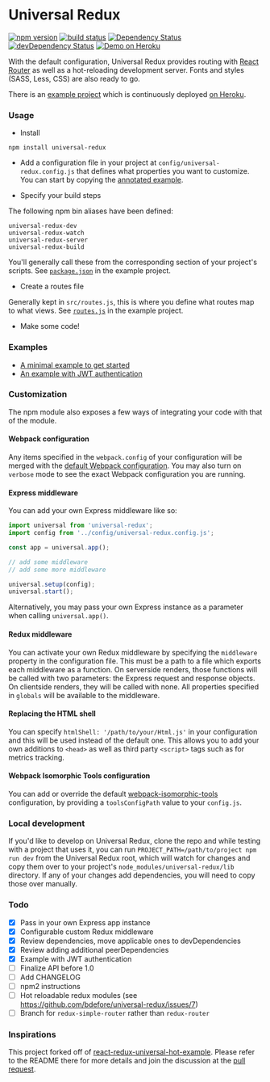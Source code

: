 # Universal Redux

[![npm version](https://badge.fury.io/js/universal-redux.svg)](https://badge.fury.io/js/universal-redux)
[![build status](https://img.shields.io/travis/bdefore/universal-redux/master.svg?style=flat-square)](https://travis-ci.org/bdefore/universal-redux)
[![Dependency Status](https://david-dm.org/bdefore/universal-redux.svg?style=flat-square)](https://david-dm.org/bdefore/universal-redux)
[![devDependency Status](https://david-dm.org/bdefore/universal-redux/dev-status.svg?style=flat-square)](https://david-dm.org/bdefore/universal-redux#info=devDependencies)
[![Demo on Heroku](https://img.shields.io/badge/demo-heroku-brightgreen.svg?style=flat-square)](https://universal-redux.herokuapp.com)

With the default configuration, Universal Redux provides routing with [React Router](https://github.com/rackt/react-router) as well as a hot-reloading development server. Fonts and styles (SASS, Less, CSS) are also ready to go.

There is an [example project](https://github.com/bdefore/react-redux-universal-hot-example/tree/example-project) which is continuously deployed [on Heroku](https://universal-redux.herokuapp.com).

### Usage

- Install

```
npm install universal-redux
```

- Add a configuration file in your project at `config/universal-redux.config.js` that defines what properties you want to customize. You can start by copying the [annotated example](https://github.com/bdefore/universal-redux/blob/master/config/universal-redux.config.js).

- Specify your build steps 

The following npm bin aliases have been defined:

```
universal-redux-dev
universal-redux-watch
universal-redux-server
universal-redux-build
```

You'll generally call these from the corresponding section of your project's scripts. See [`package.json`](https://github.com/bdefore/react-redux-universal-hot-example/blob/example-project/package.json) in the example project.

- Create a routes file

Generally kept in `src/routes.js`, this is where you define what routes map to what views. See [`routes.js`](https://github.com/bdefore/react-redux-universal-hot-example/blob/example-project/src/routes.js) in the example project.

- Make some code!

### Examples

- [A minimal example to get started](https://github.com/bartolkaruza/universal-redux-simple-example)
- [An example with JWT authentication](https://github.com/bdefore/universal-redux/tree/0.x/examples/jwt)

### Customization

The npm module also exposes a few ways of integrating your code with that of the module.

#### Webpack configuration

Any items specified in the `webpack.config` of your configuration will be merged with the [default Webpack configuration](https://github.com/bdefore/universal-redux/blob/master/config/webpack.config.js). You may also turn on `verbose` mode to see the exact Webpack configuration you are running.

#### Express middleware

You can add your own Express middleware like so:

```javascript
import universal from 'universal-redux';
import config from '../config/universal-redux.config.js';

const app = universal.app();

// add some middleware
// add some more middleware

universal.setup(config);
universal.start();
```

Alternatively, you may pass your own Express instance as a parameter when calling `universal.app()`.

#### Redux middleware

You can activate your own Redux middleware by specifying the `middleware` property in the configuration file. This must be a path to a file which exports each middleware as a function. On serverside renders, those functions will be called with two parameters: the Express request and response objects. On clientside renders, they will be called with none. All properties specified in `globals` will be available to the middleware.

#### Replacing the HTML shell

You can specify `htmlShell: '/path/to/your/Html.js'` in your configuration and this will be used instead of the default one. This allows you to add your own additions to `<head>` as well as third party `<script>` tags such as for metrics tracking.

#### Webpack Isomorphic Tools configuration

You can add or override the default [webpack-isomorphic-tools](https://github.com/halt-hammerzeit/webpack-isomorphic-tools) configuration, by providing a `toolsConfigPath` value to your `config.js`.

### Local development

If you'd like to develop on Universal Redux, clone the repo and while testing with a project that uses it, you can run `PROJECT_PATH=/path/to/project npm run dev` from the Universal Redux root, which will watch for changes and copy them over to your project's `node_modules/universal-redux/lib` directory. If any of your changes add dependencies, you will need to copy those over manually.

### Todo

- [x] Pass in your own Express app instance
- [x] Configurable custom Redux middleware
- [x] Review dependencies, move applicable ones to devDependencies
- [x] Review adding additional peerDependencies
- [x] Example with JWT authentication
- [ ] Finalize API before 1.0
- [ ] Add CHANGELOG
- [ ] npm2 instructions
- [ ] Hot reloadable redux modules (see https://github.com/bdefore/universal-redux/issues/7)
- [ ] Branch for `redux-simple-router` rather than `redux-router`

### Inspirations

This project forked off of [react-redux-universal-hot-example](https://github.com/erikras/react-redux-universal-hot-example). Please refer to the README there for more details and join the discussion at the [pull request](https://github.com/erikras/react-redux-universal-hot-example/pull/626).
